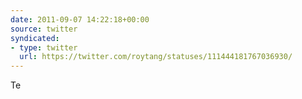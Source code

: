 ```yaml
---
date: 2011-09-07 14:22:18+00:00
source: twitter
syndicated:
- type: twitter
  url: https://twitter.com/roytang/statuses/111444181767036930/
---
```


Te